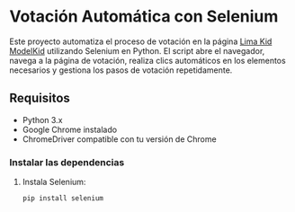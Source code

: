 # Votación Automática con Selenium

Este proyecto automatiza el proceso de votación en la página [Lima Kid ModelKid](https://limakid.com/modelkid/1119871/?mlang=es) utilizando Selenium en Python. El script abre el navegador, navega a la página de votación, realiza clics automáticos en los elementos necesarios y gestiona los pasos de votación repetidamente.

## Requisitos

- Python 3.x
- Google Chrome instalado
- ChromeDriver compatible con tu versión de Chrome

### Instalar las dependencias

1. Instala Selenium:
   ```bash
   pip install selenium
